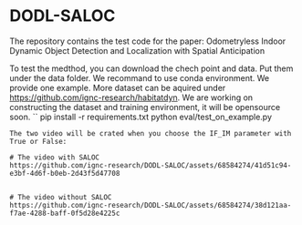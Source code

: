 # DODL-SALOC
The repository contains the test code for the paper: Odometryless Indoor Dynamic Object Detection and Localization with Spatial Anticipation

To test the medthod, you can download the chech point and data. Put them under the data folder. We recommand to use conda environment. We provide one example. 
More dataset can be aquired under https://github.com/ignc-research/habitatdyn. We are working on constructing the dataset and training environment, it will be opensource soon.
``
pip install -r requirements.txt
python eval/test_on_example.py
```
The two video will be crated when you choose the IF_IM parameter with True or False:

# The video with SALOC
https://github.com/ignc-research/DODL-SALOC/assets/68584274/41d51c94-e3bf-4d6f-b0eb-2d43f5d47708


# The video without SALOC
https://github.com/ignc-research/DODL-SALOC/assets/68584274/38d121aa-f7ae-4288-baff-0f5d28e4225c

